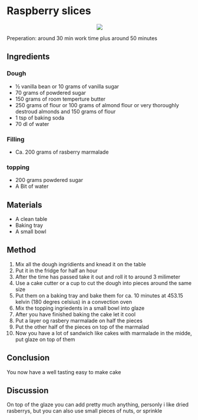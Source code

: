 # Raspberry slices
<p align="center">
<img src="example.png" />
</p>

Preperation: around 30 min work time plus around 50 minutes

## Ingredients

### Dough
* ½ vanilla bean or 10 grams of vanilla sugar
* 70 grams of powdered sugar
* 150 grams of room temperture butter
* 250 grams of flour or 100 grams of almond flour or very thoroughly destroud almonds and 150 grams of flour
* 1 tsp of baking soda
* 70 dl of water

### Filling
* Ca. 200 grams of rasberry marmalade

### topping
* 200 grams powdered sugar
* A Bit of water

## Materials
* A clean table
* Baking tray
* A small bowl

## Method
1. Mix all the dough ingridients and knead it on the table
2. Put it in the fridge for half an hour
3. After the time has passed take it out and roll it to around 3 milimeter
4. Use a cake cutter or a cup to cut the dough into pieces around the same size
5. Put them on a baking tray and bake them for ca. 10 minutes at 453.15 kelvin (180 degres celsius) in a convection oven
6. Mix the topping ingriedents in a small bowl into glaze
7. After you have finished baking the cake let it cool 
8. Put a layer og rasbery marmalade on half the pieces
9. Put the other half of the pieces on top of the marmalad
10. Now you have a lot of sandwich like cakes with marmalade in the midde, put glaze on top of them

## Conclusion
You now have a well tasting easy to make cake

## Discussion
On top of the glaze you can add pretty much anything, personly i like dried rasberrys, but you can also use small pieces of nuts, or sprinkle
